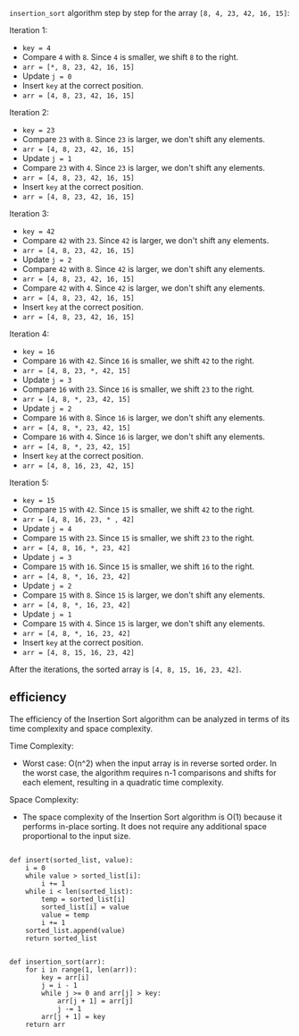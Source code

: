  `insertion_sort` algorithm step by step for the array `[8, 4, 23, 42, 16, 15]`:

Iteration 1:
- `key = 4`
- Compare `4` with `8`. Since `4` is smaller, we shift `8` to the right.
- `arr = [*, 8, 23, 42, 16, 15]`
- Update `j = 0`
- Insert `key` at the correct position.
- `arr = [4, 8, 23, 42, 16, 15]`

Iteration 2:
- `key = 23`
- Compare `23` with `8`. Since `23` is larger, we don't shift any elements.
- `arr = [4, 8, 23, 42, 16, 15]`
- Update `j = 1`
- Compare `23` with `4`. Since `23` is larger, we don't shift any elements.
- `arr = [4, 8, 23, 42, 16, 15]`
- Insert `key` at the correct position.
- `arr = [4, 8, 23, 42, 16, 15]`

Iteration 3:
- `key = 42`
- Compare `42` with `23`. Since `42` is larger, we don't shift any elements.
- `arr = [4, 8, 23, 42, 16, 15]`
- Update `j = 2`
- Compare `42` with `8`. Since `42` is larger, we don't shift any elements.
- `arr = [4, 8, 23, 42, 16, 15]`
- Compare `42` with `4`. Since `42` is larger, we don't shift any elements.
- `arr = [4, 8, 23, 42, 16, 15]`
- Insert `key` at the correct position.
- `arr = [4, 8, 23, 42, 16, 15]`

Iteration 4:
- `key = 16`
- Compare `16` with `42`. Since `16` is smaller, we shift `42` to the right.
- `arr = [4, 8, 23, *, 42, 15]`
- Update `j = 3`
- Compare `16` with `23`. Since `16` is smaller, we shift `23` to the right.
- `arr = [4, 8, *, 23, 42, 15]`
- Update `j = 2`
- Compare `16` with `8`. Since `16` is larger, we don't shift any elements.
- `arr = [4, 8, *, 23, 42, 15]`
- Compare `16` with `4`. Since `16` is larger, we don't shift any elements.
- `arr = [4, 8, *, 23, 42, 15]`
- Insert `key` at the correct position.
- `arr = [4, 8, 16, 23, 42, 15]`

Iteration 5:
- `key = 15`
- Compare `15` with `42`. Since `15` is smaller, we shift `42` to the right.
- `arr = [4, 8, 16, 23, * , 42]`
- Update `j = 4`
- Compare `15` with `23`. Since `15` is smaller, we shift `23` to the right.
- `arr = [4, 8, 16, *, 23, 42]`
- Update `j = 3`
- Compare `15` with `16`. Since `15` is smaller, we shift `16` to the right.
- `arr = [4, 8, *, 16, 23, 42]`
- Update `j = 2`
- Compare `15` with `8`. Since `15` is larger, we don't shift any elements.
- `arr = [4, 8, *, 16, 23, 42]`
- Update `j = 1`
- Compare `15` with `4`. Since `15` is larger, we don't shift any elements.
- `arr = [4, 8, *, 16, 23, 42]`
- Insert `key` at the correct position.
- `arr = [4, 8, 15, 16, 23, 42]`

After the iterations, the sorted array is `[4, 8, 15, 16, 23, 42]`.
 

## efficiency
The efficiency of the Insertion Sort algorithm can be analyzed in terms of its time complexity and space complexity.

Time Complexity:
- Worst case: O(n^2) when the input array is in reverse sorted order. In the worst case, the algorithm requires n-1 comparisons and shifts for each element, resulting in a quadratic time complexity.

Space Complexity:
- The space complexity of the Insertion Sort algorithm is O(1) because it performs in-place sorting. It does not require any additional space proportional to the input size.




```

def insert(sorted_list, value):
    i = 0
    while value > sorted_list[i]:
        i += 1
    while i < len(sorted_list):
        temp = sorted_list[i]
        sorted_list[i] = value
        value = temp
        i += 1
    sorted_list.append(value)
    return sorted_list


def insertion_sort(arr):
    for i in range(1, len(arr)):
        key = arr[i]
        j = i - 1
        while j >= 0 and arr[j] > key:
            arr[j + 1] = arr[j]
            j -= 1
        arr[j + 1] = key
    return arr

```